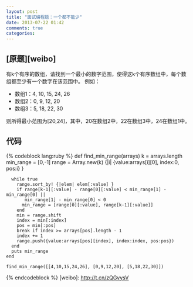 ```yaml
---
layout: post
title: "面试编程题：一个都不能少"
date: 2013-07-22 01:42
comments: true
categories: 
---
```

## [原题][weibo]
有k个有序的数组，请找到一个最小的数字范围，使得这k个有序数组中，每个数组都至少有一个数字在该范围中。 例如：

*	数组1：4, 10, 15, 24, 26
*	数组2：0,  9, 12, 20
*	数组3：5, 18, 22, 30

则所得最小范围为[20,24]，其中，20在数组2中，22在数组3中，24在数组1中。

## 代码
{% codeblock lang:ruby %}
	def find_min_range(arrays)
	  k = arrays.length
	  min_range = [0,-1]
	  range = Array.new(k) {|i| {value:arrays[i][0], index:0, pos:i} }
	
	  while true
	    range.sort_by! {|elem| elem[:value] }
	    if range[k-1][:value] - range[0][:value] < min_range[1] - min_range[0] ||
	       min_range[1] - min_range[0] < 0
	      min_range = [range[0][:value], range[k-1][:value]]
	    end
	    min = range.shift
	    index = min[:index]
	    pos = min[:pos]
	    break if index >= arrays[pos].length - 1
	    index += 1
	    range.push({value:arrays[pos][index], index:index, pos:pos})
	  end
	  puts min_range
	end

	find_min_range([[4,10,15,24,26], [0,9,12,20], [5,18,22,30]])
{% endcodeblock %}
[weibo]: http://t.cn/zQGvysV 
